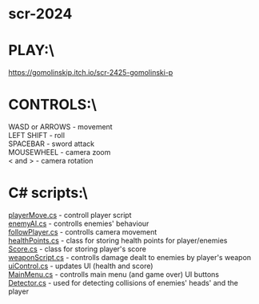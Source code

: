 # scr-2024

# PLAY:\
https://gomolinskip.itch.io/scr-2425-gomolinski-p

# CONTROLS:\
WASD or ARROWS - movement\
LEFT SHIFT - roll\
SPACEBAR - sword attack\
MOUSEWHEEL - camera zoom\
< and > - camera rotation

# C# scripts:\
[playerMove.cs](Assets/playerMove.cs) - controll player script\
[enemyAI.cs](Assets/enemyAI.cs) - controlls enemies' behaviour\
[followPlayer.cs](Assets/followPlayer.cs) - controlls camera movement\
[healthPoints.cs](Assets/healthPoints.cs) - class for storing health points for player/enemies\
[Score.cs](Assets/Score.cs) - class for storing player's score\
[weaponScript.cs](Assets/weaponScript.cs) - controlls damage dealt to enemies by player's weapon\
[uiControl.cs](Assets/uiControl.cs) - updates UI (health and score)\
[MainMenu.cs](Assets/MainMenu.cs) - controlls main menu (and game over) UI buttons\
[Detector.cs](Assets/Detector.cs) - used for detecting collisions of enemies' heads' and the player

